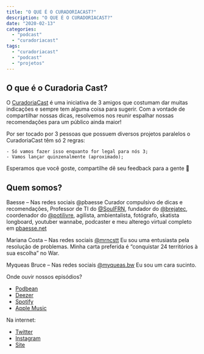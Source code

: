 ```yaml
---
title: "O QUE É O CURADORIACAST?"
description: "O QUE É O CURADORIACAST?"
date: "2020-02-13"
categories:
  - "podcast"
  - "curadoriacast"
tags:
  - "curadoriacast"
  - "podcast"
  - "projetos"
---
```


## O que é o Curadoria Cast?
O [CuradoriaCast](https://curadoriacast.net/) é uma iniciativa de 3 amigos que costumam dar muitas indicações e sempre tem alguma coisa para sugerir. Com a vontade de compartilhar nossas dicas, resolvemos nos reunir espalhar nossas recomendações para um público ainda maior!

Por ser tocado por 3 pessoas que possuem diversos projetos paralelos o CuradoriaCast têm só 2 regras:

    - Só vamos fazer isso enquanto for legal para nós 3;
    - Vamos lançar quinzenalmente (aproximado);
Esperamos que você goste, compartilhe dê seu feedback para a gente 🙂

## Quem somos?

Baesse – Nas redes sociais @pbaesse
Curador compulsivo de dicas e recomendações, Professor de TI do [@SouIFRN](https://twitter.com/souifrn), fundador do [@brejatec](https://twitter.com/brejatec), coordenador do [@potilivre](http://www.potilivre.org/), agilista, ambientalista, fotógrafo, skatista longboard, youtuber wannabe, podcaster e meu alterego virtual completo em [pbaesse.net](pbaesse.net)

Mariana Costa – Nas redes sociais [@mrncstt](http://mrncstt.github.io/)
Eu sou uma entusiasta pela resolução de problemas. Minha carta preferida é “conquistar 24 territórios à sua escolha” no War.

Myqueas Bruce – Nas redes sociais [@myqueas.bw](https://twitter.com/myqueasbw)
Eu sou um cara sucinto.

Onde ouvir nossos episódios?
 - [Podbean](https://curadoriacast.podbean.com/)
 - [Deezer]()
 - [Spotify]()
 - [Apple Music]()

Na internet:
 - [Twitter](https://twitter.com/curadoriacast)
 - [Instagram]()
 - [Site](https://curadoriacast.net/)
